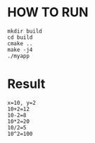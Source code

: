 # HOW TO RUN
```
mkdir build
cd build
cmake ..
make -j4
./myapp
```

# Result
```
x=10, y=2
10+2=12
10-2=8
10*2=20
10/2=5
10^2=100
```